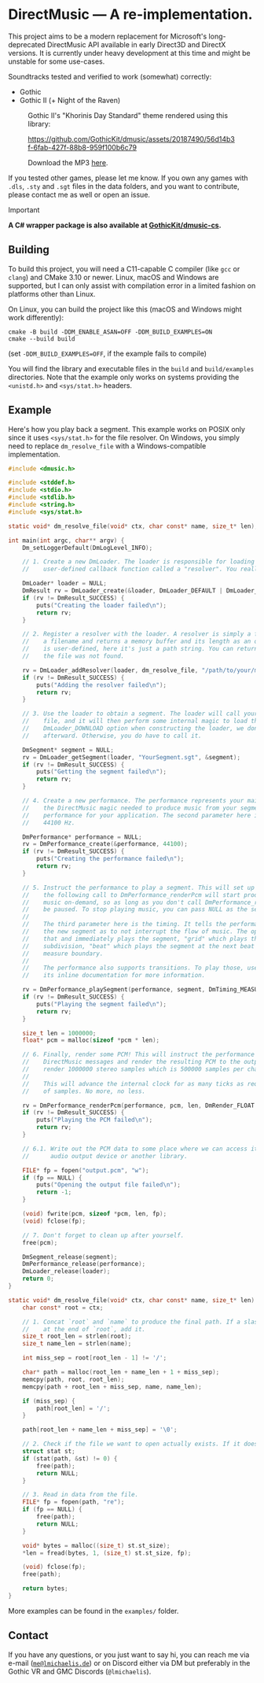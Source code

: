 # DirectMusic — A re-implementation.

This project aims to be a modern replacement for Microsoft's long-deprecated DirectMusic API available in early Direct3D and DirectX
versions. It is currently under heavy development at this time and might be unstable for some use-cases.

Soundtracks tested and verified to work (somewhat) correctly:
 * Gothic
 * Gothic II (+ Night of the Raven)

<figure>
  <figcaption>Gothic II's "Khorinis Day Standard" theme rendered using this library:</figcaption>
	
  https://github.com/GothicKit/dmusic/assets/20187490/56d14b3f-6fab-427f-88b8-959f100b6c79

  Download the MP3 [here](https://raw.githubusercontent.com/GothicKit/dmusic/main/support/KH_DayStd.mp3).
</figure>


If you tested other games, please let me know. If you own any games with `.dls`, `.sty` and `.sgt` files in the data
folders, and you want to contribute, please contact me as well or open an issue.

> [!IMPORTANT]
> **A C# wrapper package is also available at [GothicKit/dmusic-cs](https://github.com/GothicKit/dmusic-cs).**

## Building

To build this project, you will need a C11-capable C compiler (like `gcc` or `clang`) and CMake 3.10 or newer. Linux,
macOS and Windows are supported, but I can only assist with compilation error in a limited fashion on platforms other
than Linux.

On Linux, you can build the project like this (macOS and Windows might work differently):

```
cmake -B build -DDM_ENABLE_ASAN=OFF -DDM_BUILD_EXAMPLES=ON
cmake --build build
```
(set `-DDM_BUILD_EXAMPLES=OFF`, if the example fails to compile)

You will find the library and executable files in the `build` and `build/examples` directories. Note that the example
only works on systems providing the `<unistd.h>` and `<sys/stat.h>` headers.

## Example

Here's how you play back a segment. This example works on POSIX only since it uses `<sys/stat.h>` for the file resolver.
On Windows, you simply need to replace `dm_resolve_file` with a Windows-compatible implementation.

```c
#include <dmusic.h>

#include <stddef.h>
#include <stdio.h>
#include <stdlib.h>
#include <string.h>
#include <sys/stat.h>

static void* dm_resolve_file(void* ctx, char const* name, size_t* len);

int main(int argc, char** argv) {
	Dm_setLoggerDefault(DmLogLevel_INFO);

	// 1. Create a new DmLoader. The loader is responsible for loading and caching DirectMusic files using a
	//    user-defined callback function called a "resolver". You really only ever need one for your application.

	DmLoader* loader = NULL;
	DmResult rv = DmLoader_create(&loader, DmLoader_DEFAULT | DmLoader_DOWNLOAD);
	if (rv != DmResult_SUCCESS) {
		puts("Creating the loader failed\n");
		return rv;
	}

	// 2. Register a resolver with the loader. A resolver is simply a function which gets a context pointer,
	//    a filename and returns a memory buffer and its length as an output parameter. The context pointer
	//    is user-defined, here it's just a path string. You can return NULL from a resolver to indicate that
	//    the file was not found.

	rv = DmLoader_addResolver(loader, dm_resolve_file, "/path/to/your/music/folder");
	if (rv != DmResult_SUCCESS) {
		puts("Adding the resolver failed\n");
		return rv;
	}

	// 3. Use the loader to obtain a segment. The loader will call your resolvers in order to read in the
	//    file, and it will then perform some internal magic to load the segment. Since we set the
	//    DmLoader_DOWNLOAD option when constructing the loader, we don't need to call DmSegment_download
	//    afterward. Otherwise, you do have to call it.

	DmSegment* segment = NULL;
	rv = DmLoader_getSegment(loader, "YourSegment.sgt", &segment);
	if (rv != DmResult_SUCCESS) {
		puts("Getting the segment failed\n");
		return rv;
	}

	// 4. Create a new performance. The performance represents your main playback device. It handles all
	//    the DirectMusic magic needed to produce music from your segments. You typically only need one
	//    performance for your application. The second parameter here is the sample rate, defaulted to
	//    44100 Hz.

	DmPerformance* performance = NULL;
	rv = DmPerformance_create(&performance, 44100);
	if (rv != DmResult_SUCCESS) {
		puts("Creating the performance failed\n");
		return rv;
	}

	// 5. Instruct the performance to play a segment. This will set up the performance's internals so that
	//    the following call to DmPerformance_renderPcm will start producing music. The performance renders
	//    music on-demand, so as long as you don't call DmPerformance_renderPcm, you can consider playback to
	//    be paused. To stop playing music, you can pass NULL as the segment parameter.
	//
	//    The third parameter here is the timing. It tells the performance at which boundary to start playing
	//    the new segment as to not interrupt the flow of music. The options are "instant", which ignores all
	//    that and immediately plays the segment, "grid" which plays the segment at the next possible beat
	//    subdivision, "beat" which plays the segment at the next beat and "measure" which plays it at the next
	//    measure boundary.
	//
	//    The performance also supports transitions. To play those, use DmPerformance_playTransition and see
	//    its inline documentation for more information.

	rv = DmPerformance_playSegment(performance, segment, DmTiming_MEASURE);
	if (rv != DmResult_SUCCESS) {
		puts("Playing the segment failed\n");
		return rv;
	}

	size_t len = 1000000;
	float* pcm = malloc(sizeof *pcm * len);

	// 6. Finally, render some PCM! This will instruct the performance to start processing the underlying
	//    DirectMusic messages and render the resulting PCM to the output buffer. In this case it will
	//    render 1000000 stereo samples which is 500000 samples per channel.
	//
	//    This will advance the internal clock for as many ticks as required to render the requested number
	//    of samples. No more, no less.

	rv = DmPerformance_renderPcm(performance, pcm, len, DmRender_FLOAT | DmRender_STEREO);
	if (rv != DmResult_SUCCESS) {
		puts("Playing the PCM failed\n");
		return rv;
	}

	// 6.1. Write out the PCM data to some place where we can access it later. This could also just be some
	//      audio output device or another library.

	FILE* fp = fopen("output.pcm", "w");
	if (fp == NULL) {
		puts("Opening the output file failed\n");
		return -1;
	}

	(void) fwrite(pcm, sizeof *pcm, len, fp);
	(void) fclose(fp);

	// 7. Don't forget to clean up after yourself.
	free(pcm);

	DmSegment_release(segment);
	DmPerformance_release(performance);
	DmLoader_release(loader);
	return 0;
}

static void* dm_resolve_file(void* ctx, char const* name, size_t* len) {
	char const* root = ctx;

	// 1. Concat `root` and `name` to produce the final path. If a slash is missing
	//    at the end of `root`, add it.
	size_t root_len = strlen(root);
	size_t name_len = strlen(name);

	int miss_sep = root[root_len - 1] != '/';

	char* path = malloc(root_len + name_len + 1 + miss_sep);
	memcpy(path, root, root_len);
	memcpy(path + root_len + miss_sep, name, name_len);

	if (miss_sep) {
		path[root_len] = '/';
	}

	path[root_len + name_len + miss_sep] = '\0';

	// 2. Check if the file we want to open actually exists. If it doesn't, return NULL.
	struct stat st;
	if (stat(path, &st) != 0) {
		free(path);
		return NULL;
	}

	// 3. Read in data from the file.
	FILE* fp = fopen(path, "re");
	if (fp == NULL) {
		free(path);
		return NULL;
	}

	void* bytes = malloc((size_t) st.st_size);
	*len = fread(bytes, 1, (size_t) st.st_size, fp);

	(void) fclose(fp);
	free(path);

	return bytes;
}
```

More examples can be found in the `examples/` folder.

## Contact

If you have any questions, or you just want to say hi, you can reach me via e-mail ([`me@lmichaelis.de`](mailto:me@lmichaelis.de))
or on Discord either via DM but preferably in the Gothic VR and GMC Discords (`@lmichaelis`).
